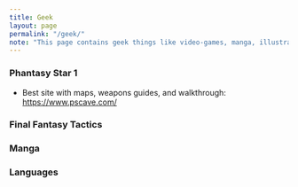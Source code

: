 ```yaml
---
title: Geek
layout: page
permalink: "/geek/"
note: "This page contains geek things like video-games, manga, illustrations, languages, math, etc."
---
```


### Phantasy Star 1

- Best site with maps, weapons guides, and walkthrough: https://www.pscave.com/

### Final Fantasy Tactics

### Manga

### Languages
